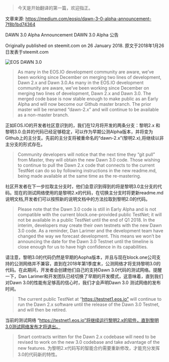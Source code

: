 > 今天是开始翻译的第一篇，欢迎指正。

文章来源:
https://medium.com/eosio/dawn-3-0-alpha-announcement-7f8b1bd74364

DAWN 3.0 Alpha Announcement
DAWN 3.0 Alpha 公告

Originally published on steemit.com on 26 January 2018.
原文于2018年1月26日发表于steemit.com

![EOS DAWN 3.0](https://cdn-images-1.medium.com/max/800/0*99bwkzCu517eJ3tZ.png)

> As many in the EOS.IO development community are aware, we’ve been working since December on merging two lines of development, Dawn 2.x and Dawn 3.0.As many in the EOS.IO development community are aware, we’ve been working since December on merging two lines of development, Dawn 2.x and Dawn 3.0. The merged code base is now stable enough to make public as an Early Alpha and will now become our Github master branch. The prior master will be renamed “dawn-2.x” and will continue to be available as a non-master branch.

正如EOS.IO的开发者社区意识到的，我们在12月将开发的两条分支：黎明2.x 和 黎明3.0.合并的代码已经足够稳定，可以作为早期公测Alpha版本，并将变为Github上的主分支。先前的主分支将被重命名的“dawn-2.x”(黎明2.x),将继续以非主分支的形式存在。

> Community developers will notice that the next time they “git pull” from Master, they will obtain the new Dawn 3.0 code. Those wishing to continue to pull the Dawn 2.x code that connects to the current TestNet can do so by following instructions in the new readme.md, being made available at the same time as the re-mastering.

社区开发者在下一步拉取主分支时，他们会意识到得到的将是黎明3.0主分支的代码。现在的测试网络使用的是黎明2.x的代码，在切换主分支时将更新readme.md说明文档,开发者们可以按照新的说明文档中的方法拉取到黎明2.0的代码。

> Please note that the Dawn 3.0 code is still in Early Alpha and is not compatible with the current block.one-provided public TestNet; it will not be available in a public TestNet until the end of Q1 2018. In the interim, developers may create their own testnets with the new Dawn 3.0 code. As a reminder, Dan Larimer and the development team have changed the way we forecast development. This means we won’t be announcing the date for the Dawn 3.0 Testnet until the timeline is close enough for us to have high confidence in its capabilities.

请注意，黎明3.0的代码仍然是早期的Aopha版本，并且与现在block.one公司支持的公测网络并不兼容，直到在2018年第1季度末，公测网络才将支持黎明3.0的代码。在此期间，开发者会创建他们自己的支持Dawn 3.0代码的测试网络。提醒一下，Dan Larimer和开发团队已经切换了早期的开发模式，这意味着，直到我们对Dawn 3.0的性能有足够高的信心时，我们才会声明Dawn 3.0 测试网络的发布时间。

> The current public TestNet at “https://testnet1.eos.io” will continue to run the Dawn 2.x software until the release of the Dawn 3.0 Testnet, and will then be retired.

当前的测试网络 “https://testnet1.eos.io”将继续运行黎明2.x的软件，直到黎明3.0测试网络发布才将退出。
> Smart contracts written for the Dawn 2.x codebase will need to be revised to work on the new 3.0 codebase and take advantage of the new features.
为黎明2.x代码写的智能合约需要重新修改，才能充分发挥3.0的代码新的特性。

